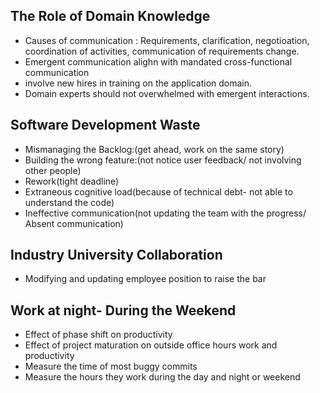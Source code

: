 ## The Role of Domain Knowledge

- Causes of communication : Requirements, clarification, negotioation, coordination of activities, communication of requirements change. 
- Emergent communication alighn with mandated cross-functional communication
- involve new hires in training on the application domain.
- Domain experts should not overwhelmed with emergent interactions.

## Software Development Waste
 
 - Mismanaging the Backlog:(get ahead, work on the same story)
 - Building the wrong feature:(not notice user feedback/ not involving other people)
 - Rework(tight deadline)
 - Extraneous cognitive load(because of technical debt- not able to understand the code)
 - Ineffective communication(not updating the team with the progress/ Absent communication)

 ## Industry University Collaboration
 
 - Modifying and updating employee position to raise the bar

 ## Work at night- During the Weekend

- Effect of phase shift on productivity
- Effect of project maturation on outside office hours work and productivity
- Measure the time of most buggy commits
- Measure the hours they work during the day and night or weekend